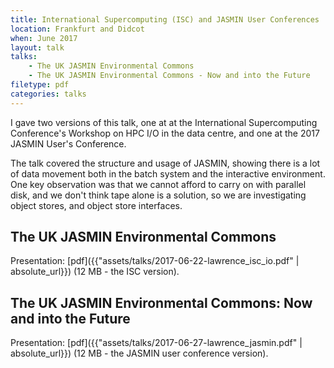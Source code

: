 ```yaml
---
title: International Supercomputing (ISC) and JASMIN User Conferences
location: Frankfurt and Didcot
when: June 2017
layout: talk
talks:
    - The UK JASMIN Environmental Commons
    - The UK JASMIN Environmental Commons - Now and into the Future
filetype: pdf
categories: talks
---
```


I gave two versions of this talk, one at at the International Supercomputing Conference's Workshop on HPC I/O in the data centre, and one at the 2017 JASMIN User's Conference.

The talk covered the structure and usage of JASMIN, showing there is a lot of data movement both in the batch system and the interactive environment.  One key observation was that we cannot afford to carry on with parallel disk, and we don't think tape alone is a solution, so we are investigating object stores, and
object store interfaces.

The UK JASMIN Environmental Commons
-----------------------------------

Presentation: [pdf]({{"assets/talks/2017-06-22-lawrence_isc_io.pdf" | absolute_url}}) (12 MB - the ISC version).

The UK JASMIN Environmental Commons: Now and into the Future
-------------------------------------------------------------

Presentation: [pdf]({{"assets/talks/2017-06-27-lawrence_jasmin.pdf" | absolute_url}}) (12 MB - the JASMIN user conference version).
